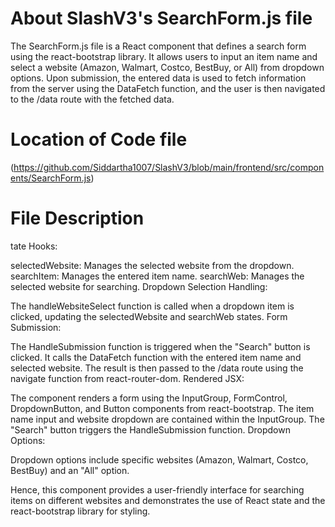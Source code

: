 # About SlashV3's SearchForm.js file 
The SearchForm.js file is a React component that defines a search form using the react-bootstrap library. It allows users to input an item name and select a website (Amazon, Walmart, Costco, BestBuy, or All) from dropdown options. Upon submission, the entered data is used to fetch information from the server using the DataFetch function, and the user is then navigated to the /data route with the fetched data.

# Location of Code file
(https://github.com/Siddartha1007/SlashV3/blob/main/frontend/src/components/SearchForm.js)

# File Description
tate Hooks:

selectedWebsite: Manages the selected website from the dropdown.
searchItem: Manages the entered item name.
searchWeb: Manages the selected website for searching.
Dropdown Selection Handling:

The handleWebsiteSelect function is called when a dropdown item is clicked, updating the selectedWebsite and searchWeb states.
Form Submission:

The HandleSubmission function is triggered when the "Search" button is clicked.
It calls the DataFetch function with the entered item name and selected website.
The result is then passed to the /data route using the navigate function from react-router-dom.
Rendered JSX:

The component renders a form using the InputGroup, FormControl, DropdownButton, and Button components from react-bootstrap.
The item name input and website dropdown are contained within the InputGroup.
The "Search" button triggers the HandleSubmission function.
Dropdown Options:

Dropdown options include specific websites (Amazon, Walmart, Costco, BestBuy) and an "All" option.

Hence, this component provides a user-friendly interface for searching items on different websites and demonstrates the use of React state and the react-bootstrap library for styling.
